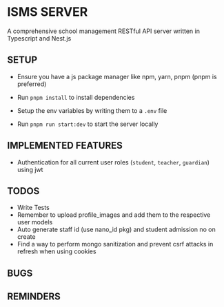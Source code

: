 # ISMS  SERVER
A comprehensive school management RESTful API server written in Typescript and Nest.js

## SETUP
- Ensure you have a js package manager like npm, yarn, pnpm (pnpm is preferred)

- Run `pnpm install` to install dependencies

- Setup the env variables by writing them to a `.env` file

- Run `pnpm run start:dev` to start the server locally


## IMPLEMENTED FEATURES
- Authentication for all current user roles (`student`, `teacher`, `guardian`) using jwt

## TODOS
- Write Tests
- Remember to upload profile_images and add them to the respective user models
- Auto generate staff id (use nano_id pkg) and student admission no on create
- Find a way to perform mongo sanitization and prevent csrf attacks in refresh when using cookies

## BUGS

## REMINDERS